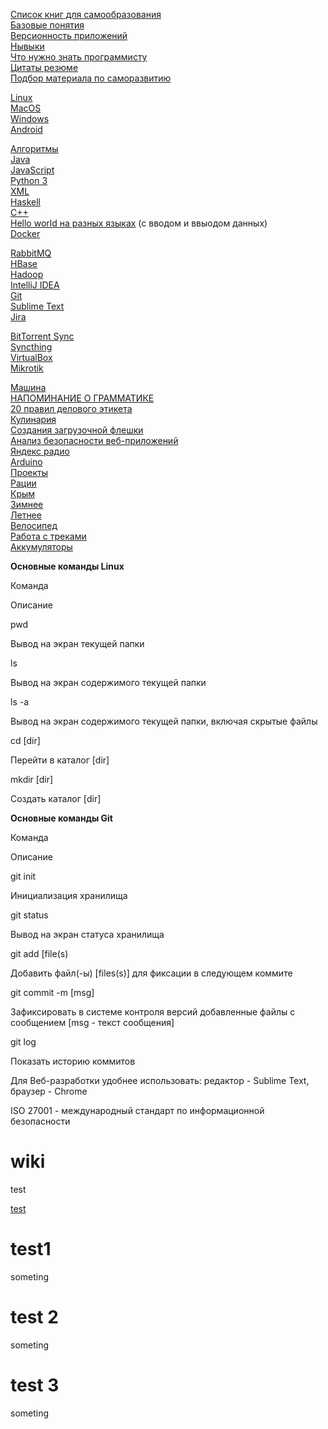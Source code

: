 
[Список книг для самообразования](spisok-knig-dla-samoobrazovania.md)  
[Базовые понятия](bazovye-ponatia.md)  
[Версионность приложений](versionnost-prilozenij.md)  
[Нывыки](nyvyki.md)  
[Что нужно знать программисту](cto-nuzno-znat-programmistu.md)  
[Цитаты резюме](citaty-rezume.md)  
[Подбор материала по саморазвитию](podbor-materiala-po-samorazvitiu.md)

[Linux](linux/linux.md)  
[MacOS](macos.md)  
[Windows](windows.md)  
[Android](android.md)

[Алгоритмы](/web/20211129205615/http://wiki.n5g.ru/algoritmy)  
[Java](/web/20211129205615/http://wiki.n5g.ru/java)  
[JavaScript](/web/20211129205615/http://wiki.n5g.ru/javascript)  
[Python 3](/web/20211129205615/http://wiki.n5g.ru/python-3)  
[XML](/web/20211129205615/http://wiki.n5g.ru/xml)  
[Haskell](/web/20211129205615/http://wiki.n5g.ru/haskell)  
[C++](/web/20211129205615/http://wiki.n5g.ru/c)  
[Hello world на разных языках](/web/20211129205615/http://wiki.n5g.ru/hello-world-na-raznyh-azykah) (с вводом и ввыодом данных)  
[Docker](/web/20211129205615/http://wiki.n5g.ru/docker)

[RabbitMQ](/web/20211129205615/http://wiki.n5g.ru/rabbitmq)  
[HBase](/web/20211129205615/http://wiki.n5g.ru/hbase)  
[Hadoop](/web/20211129205615/http://wiki.n5g.ru/hadoop)  
[IntelliJ IDEA](/web/20211129205615/http://wiki.n5g.ru/idea)  
[Git](/web/20211129205615/http://wiki.n5g.ru/git)  
[Sublime Text](/web/20211129205615/http://wiki.n5g.ru/sublime-text)  
[Jira](/web/20211129205615/http://wiki.n5g.ru/jira)

[BitTorrent Sync](/web/20211129205615/http://wiki.n5g.ru/bittorrent-sync)  
[Syncthing](/web/20211129205615/http://wiki.n5g.ru/syncthing)  
[VirtualBox](/web/20211129205615/http://wiki.n5g.ru/virtualbox)  
[Mikrotik](/web/20211129205615/http://wiki.n5g.ru/mikrotik)

[Машина](/web/20211129205615/http://wiki.n5g.ru/masina)  
[НАПОМИНАНИЕ О ГРАММАТИКЕ](/web/20211129205615/http://wiki.n5g.ru/napominanie-o-grammatike)  
[20 правил делового этикета](/web/20211129205615/http://wiki.n5g.ru/20-pravil-delovogo-etiketa)  
[Кулинария](/web/20211129205615/http://wiki.n5g.ru/kulinaria)  
[Создания загрузочной флешки](/web/20211129205615/http://wiki.n5g.ru/sozdania-zagruzocnoj-fleski)  
[Анализ безопасности веб-приложений](/web/20211129205615/http://wiki.n5g.ru/analiz-bezopasnosti-veb-prilozenij)  
[Яндекс радио](/web/20211129205615/http://wiki.n5g.ru/andeks-radio)  
[Arduino](/web/20211129205615/http://wiki.n5g.ru/arduino)  
[Проекты](/web/20211129205615/http://wiki.n5g.ru/proekty)  
[Рации](/web/20211129205615/http://wiki.n5g.ru/racii)  
[Крым](/web/20211129205615/http://wiki.n5g.ru/krym)  
[Зимнее](/web/20211129205615/http://wiki.n5g.ru/zimnee)  
[Летнее](/web/20211129205615/http://wiki.n5g.ru/letnee)  
[Велосипед](/web/20211129205615/http://wiki.n5g.ru/bike)  
[Работа с треками](/web/20211129205615/http://wiki.n5g.ru/rabota-s-trekami)  
[Аккумуляторы](/web/20211129205615/http://wiki.n5g.ru/akkumulatory)

**Основные команды Linux**  

Команда

Описание

pwd

Вывод на экран текущей папки

ls

Вывод на экран содержимого текущей папки

ls -a

Вывод на экран содержимого текущей папки, включая скрытые файлы

cd \[dir\]

Перейти в каталог \[dir\]

mkdir \[dir\]

Создать каталог \[dir\]

**Основные команды Git**  

Команда

Описание

git init

Инициализация хранилища

git status

Вывод на экран статуса хранилища

git add \[file(s)

Добавить файл(-ы) \[files(s)\] для фиксации в следующем коммите

git commit -m \[msg\]

Зафиксировать в системе контроля версий добавленные файлы с сообщением \[msg - текст сообщения\]

git log

Показать историю коммитов

Для Веб-разработки удобнее использовать: редактор - Sublime Text, браузер - Chrome

ISO 27001 - международный стандарт по информационной безопасности



wiki
====
test

[test](test.md)


# test1
someting
# test 2
someting
# test 3 
someting
